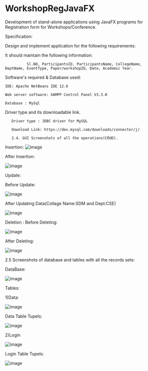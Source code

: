 # WorkshopRegJavaFX
Development of stand-alone applications using JavaFX programs for Registration form for Workshops/Conference.

Specification:

Design and implement application for the following requirements:

It should maintain the following information:

              Sl.NO, ParticipantsID, ParticipantsName, CollegeName, DeptName, EventType, Paper/workshopID, Date, Academic Year.
           
Software's required & Database used:

    IDE: Apache NetBeans IDE 12.6 

    Web server software: XAMPP Control Panel V3.3.0

    Database : MySql

Driver type and its downloadable link.

       Driver type : JDBC driver for MySQL

       Download Link: https://dev.mysql.com/downloads/connector/j/
       
       2.4. GUI Screenshots of all the operations(CRUD).

Insertion:
![image](https://user-images.githubusercontent.com/46531471/151968892-b1281ccd-788d-4598-bc74-0a1a0c93f894.png)

After Insertion:

![image](https://user-images.githubusercontent.com/46531471/151968932-fad5595a-76ec-44be-bbac-99c6924a51c5.png)

Update:

Before Update:

![image](https://user-images.githubusercontent.com/46531471/151968945-6ea947b9-c2e6-4989-90ed-288c2773989a.png)

After Updating Data(Collage Name:SDM and Dept:CSE)

![image](https://user-images.githubusercontent.com/46531471/151968965-4c53b880-30f3-4344-aefd-15cb368ee538.png)

Deletion :
Before Deleting:

![image](https://user-images.githubusercontent.com/46531471/151968981-6c261af4-4667-4bfc-865a-0e5d7c30ef46.png)

After Deleting:

![image](https://user-images.githubusercontent.com/46531471/151969001-ad1f586b-27e3-4fc9-bdf7-42886e331298.png)

2.5 Screenshots of database and tables with all the records sets:

DataBase:

  ![image](https://user-images.githubusercontent.com/46531471/151969399-d0d73eea-8272-4788-887a-6ffe72052d36.png)



Tables:

1)Data:

![image](https://user-images.githubusercontent.com/46531471/151969428-1f862be1-1b07-499e-9833-455077a16577.png)

 
Data Table Tupels:
 
![image](https://user-images.githubusercontent.com/46531471/151969453-4c0006d2-1c29-412c-8a18-35a140c7cbcb.png)


2)Login

![image](https://user-images.githubusercontent.com/46531471/151969482-1b81ac6b-1a9b-4583-8a33-63493457b8ea.png)

 

Login Table Tupels:

 
![image](https://user-images.githubusercontent.com/46531471/151969518-dbea2011-6c62-425a-b8d9-805e16377381.png)



